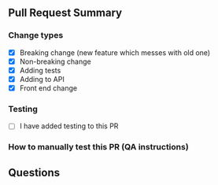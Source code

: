 ## Pull Request Summary
<!-- Summarize what your PR does -->

### Change types
<!-- Delete anything which does not apply to your PR -->
- [x] Breaking change (new feature which messes with old one)
- [x] Non-breaking change
- [x] Adding tests
- [x] Adding to API
- [x] Front end change

### Testing
- [ ] I have added testing to this PR <!-- check this off once youve submitted your PR -->
<!--Describe any testing methods that are not normal here-->

### How to manually test this PR (QA instructions)


## Questions
<!--Put any questions you want to ask here (mainly used to allow others to see your code)-->

